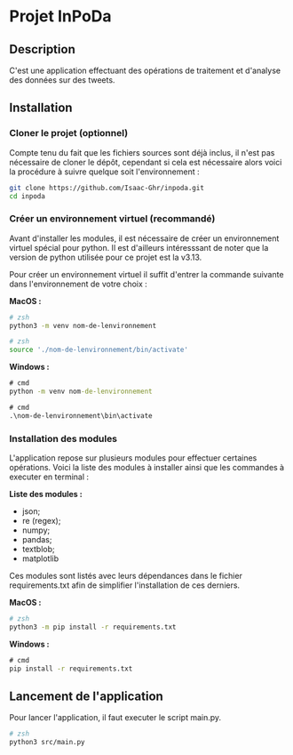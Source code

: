 # Projet InPoDa

## Description

C'est une application effectuant des opérations de traitement et d'analyse des données sur des tweets.

## Installation

### Cloner le projet (optionnel)

Compte tenu du fait que les fichiers sources sont déjà inclus, il n'est pas nécessaire de cloner le dépôt, cependant si cela est nécessaire alors voici la procédure à suivre quelque soit l'environnement :

```zsh
git clone https://github.com/Isaac-Ghr/inpoda.git
cd inpoda
```

### Créer un environnement virtuel (recommandé)

Avant d'installer les modules, il est nécessaire de créer un environnement virtuel spécial pour python. Il est d'ailleurs intéresssant de noter que la version de python utilisée pour ce projet est la v3.13.

Pour créer un environnement virtuel il suffit d'entrer la commande suivante dans l'environnement de votre choix :

**MacOS :**

```zsh
# zsh
python3 -m venv nom-de-lenvironnement
```

```zsh
# zsh
source './nom-de-lenvironnement/bin/activate'
```

**Windows :**

```cmd
# cmd
python -m venv nom-de-lenvironnement
```

```cmd
# cmd
.\nom-de-lenvironnement\bin\activate
```

### Installation des modules

L'application repose sur plusieurs modules pour effectuer certaines opérations. Voici la liste des modules à installer ainsi que les commandes à executer en terminal :

**Liste des modules :**

- json;
- re (regex);
- numpy;
- pandas;
- textblob;
- matplotlib

Ces modules sont listés avec leurs dépendances dans le fichier requirements.txt afin de simplifier l'installation de ces derniers.

**MacOS :**

```zsh
# zsh
python3 -m pip install -r requirements.txt
```

**Windows :**

```cmd
# cmd
pip install -r requirements.txt
```

## Lancement de l'application

Pour lancer l'application, il faut executer le script main.py.

```zsh
# zsh
python3 src/main.py
```
